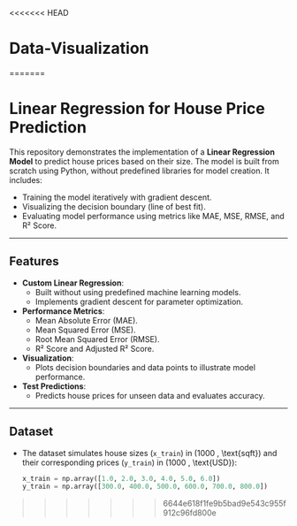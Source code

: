 <<<<<<< HEAD
# Data-Visualization
=======
# Linear Regression for House Price Prediction

This repository demonstrates the implementation of a **Linear Regression Model** to predict house prices based on their size. The model is built from scratch using Python, without predefined libraries for model creation. It includes:
- Training the model iteratively with gradient descent.
- Visualizing the decision boundary (line of best fit).
- Evaluating model performance using metrics like MAE, MSE, RMSE, and R² Score.

---

## Features
- **Custom Linear Regression**:
  - Built without using predefined machine learning models.
  - Implements gradient descent for parameter optimization.
- **Performance Metrics**:
  - Mean Absolute Error (MAE).
  - Mean Squared Error (MSE).
  - Root Mean Squared Error (RMSE).
  - R² Score and Adjusted R² Score.
- **Visualization**:
  - Plots decision boundaries and data points to illustrate model performance.
- **Test Predictions**:
  - Predicts house prices for unseen data and evaluates accuracy.

---

## Dataset
- The dataset simulates house sizes (`x_train`) in \(1000 \, \text{sqft}\) and their corresponding prices (`y_train`) in \(1000 \, \text{USD}\):
  ```python
  x_train = np.array([1.0, 2.0, 3.0, 4.0, 5.0, 6.0])
  y_train = np.array([300.0, 400.0, 500.0, 600.0, 700.0, 800.0])
>>>>>>> 6644e618f1fe9b5bad9e543c955f912c96fd800e

